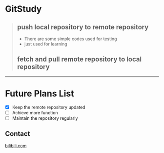 # GitStudy 
>## push local repository to remote repository
>- There are some simple codes used for testing
>- just used for learning
>## fetch and pull remote repository to local repository
 ---
# Future Plans List
- [x] Keep the remote repository updated
- [ ] Achieve more function
- [ ] Maintain the repository regularly

## Contact
[bilibili.com](https://space.bilibili.com/1967384804?spm_id_from=333.1007.0.0 "click auto jump")
